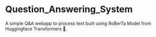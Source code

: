 # Question_Answering_System
A simple Q&amp;A webapp to process text built using RoBerTa Model from Huggingface Transformers 🤗.
